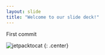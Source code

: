 ```yaml
---
layout: slide
title: "Welcome to our slide deck!"
---
```


First commit

![jetpacktocat](https://octodex.github.com/images/jetpacktocat.png)
{: .center}
